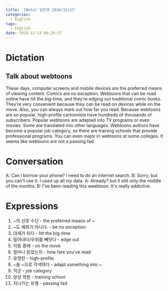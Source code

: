 ```yaml
---
title: '[Note] 입트영 2018/12/13'
categories:
  - English
tags:
  - English
date: 2018-12-13 09:20:57
---
```


# Dictation

## Talk about webtoons

These days, computer screens and mobile devices are the preferred means of viewing content. Comics are no exception. Webtoons that can be read online have hit the big-time, and they’re edging out traditional comic books. They’re very convenient because they can be read on devices while on the move. Also, you can always mark out how far you read. Because webtoons are so popular, high-profile cartoonists have hundreds of thousands of subscribers. Popular webtoons are adapted into TV programs or even movies. Some are translated into other languages. Webtoons authors have become a popular job category, so there are training schools that provide professional programs. You can even major in webtoons at some colleges. It seems like webtoons are not a passing fad.
​
# Conversation

A: Can I borrow your phone? I need to do an internet search.
B: Sorry, but you can't use it. I used up all my data.
A: Already? but it still only the middle of the months.
B: I've been reading this weebtoon. It's really addictive.


# Expressions

1. ~의 선호 수단 - the preferred means of ~
2. ~도 예외가 아니다. - be no exception
3. 대세가 되다 - hit the big-time
4. 밀어내다/우위를 빼앗다 - edge out
5. 이동 중에 - on the move
6. 얼마나 읽었는지 - how fare you've read
7. 유명한 - high-profile
8. ~을 ~으로 각색하다 - adapt something into ~
9. 직군 - job category
10. 양성 학원 - training school
11. 지나가는 유행 - passing fad